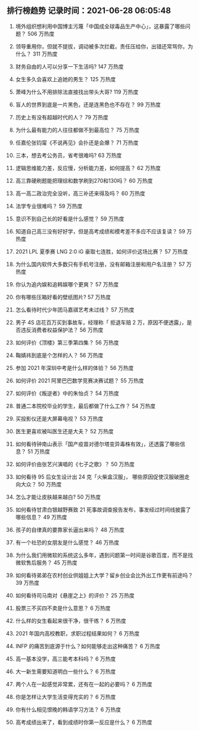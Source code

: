 
## 排行榜趋势 记录时间：2021-06-28 06:05:48
  
  1. 境外组织想利用中国博主污蔑「中国成全球毒品生产中心」，这暴露了哪些问题？ 506 万热度
    
  2. 领导重用你，但就不提拔，调动被多次拦截，责任压给你，出错还常骂你，为什么？ 311 万热度
    
  3. 财务自由的人可以分享一下生活吗? 147 万热度
    
  4. 女生多久会喜欢上追她的男生？ 125 万热度
    
  5. 萧峰为什么不用排除法直接找出带头大哥? 119 万热度
    
  6. 盲人的世界到底是一片黑色，还是连黑色也不存在？ 99 万热度
    
  7. 历史上有没有超越时代的人？ 79 万热度
    
  8. 为什么最有能力的人往往都做不到最高位？ 75 万热度
    
  9. 任嘉伦张钧甯《不说再见》会扑还是会爆？ 71 万热度
    
  10. 三本，想去考公务员，省考很难吗? 63 万热度
    
  11. 逻辑思维能力差，反应慢，分析能力差，如何提高？ 62 万热度
    
  12. 高三靠硬刷题能把理综和数学刷到270和130吗？ 60 万热度
    
  13. 高一高二政治完全没听，高三补还来得及吗？ 60 万热度
    
  14. 法学专业很难吗？ 59 万热度
    
  15. 意识不到自己长的好看是什么感觉？ 59 万热度
    
  16. 知道自己高三没有好好学，但是高考成绩和模考差不多应不应该复读？ 59 万热度
    
  17. 2021 LPL 夏季赛 LNG 2:0 iG 豪取七连胜，如何评价这场比赛？ 57 万热度
    
  18. 为什么国内软件大多数只有手机号注册，没有邮箱注册和用户名注册？ 57 万热度
    
  19. 你认为追内娱和追韩娱哪个更爽？ 57 万热度
    
  20. 你有哪些压箱好看的壁纸图片? 57 万热度
    
  21. 怎么看待时代少年团马嘉祺艺考未过线？ 57 万热度
    
  22. 男子 4S 店花百万买到事故车，经理称「 拒退车赔 2 万，原因不便透露」，是否违反消费者权益保护法？ 56 万热度
    
  23. 如何评价《顶楼》第三季第四集？ 56 万热度
    
  24. 鞠婧祎到底是个怎样的人？ 56 万热度
    
  25. 参加 2021 年深圳中考是什么样的体验？ 56 万热度
    
  26. 如何评价 2021 阿里巴巴数学竞赛决赛试题？ 55 万热度
    
  27. 如何评价《叛逆者》中的朱怡贞？ 54 万热度
    
  28. 普通二本院校毕业的学生，最后都做了什么工作？ 54 万热度
    
  29. 买投影仪还是大屏幕电视？ 53 万热度
    
  30. 医生更喜欢被叫医生还是大夫？ 52 万热度
    
  31. 如何看待钟南山表示「国产疫苗对德尔塔变异毒株有效」，还透露了哪些信息？ 51 万热度
    
  32. 如何评价由张艺兴演唱的《七子之歌》？ 50 万热度
    
  33. 如何看待 95 后女生设计出 24 克「火柴盒汉服」， 哪些原因促使汉服破圈走向大众？ 50 万热度
    
  34. 怎么才能让皮肤越来越白? 50 万热度
    
  35. 如何看待甘肃白银越野赛致 21 死事故调查报告发布，事发经过时间线披露了哪些信息？ 49 万热度
    
  36. 孩子的自律真的要靠家长逼出来吗？ 48 万热度
    
  37. 有一个社恐的女朋友是什么感觉？ 46 万热度
    
  38. 为什么我们用微软的系统这么多年，遇到问题第一时间是谷歌百度，而不是找微软售后服务？ 45 万热度
    
  39. 如何看待弟弟在农村创业供姐姐上大学？留乡创业会比外出工作更有前途吗？ 39 万热度
    
  40. 如何看待司马南对《悬崖之上》的评价？ 25 万热度
    
  41. 股票三不买四不卖是什么意思？ 6 万热度
    
  42. 什么样的女生看起来很干净，很干练？ 6 万热度
    
  43. 2021 年国内高校教职，求职过程结果如何？ 6 万热度
    
  44. INFP 的痛苦到底源于什么？如何能够走出这种痛苦？ 6 万热度
    
  45. 高一基本没学，高三能考本科吗？ 6 万热度
    
  46. 大一新生需要知道明白一些什么？ 6 万热度
    
  47. 两个人在一起感觉非常累，还有在一起的必要吗？ 6 万热度
    
  48. 你是怎样让大学生活变得充实的？ 6 万热度
    
  49. 你有什么相见恨晚的韩语学习方法？ 6 万热度
    
  50. 高考成绩出来了，看到成绩时你第一反应是什么？ 6 万热度
    